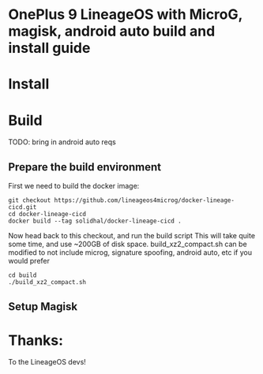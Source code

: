 # OnePlus 9 LineageOS with MicroG, magisk, android auto build and install guide



# Install


# Build

TODO: bring in android auto reqs

## Prepare the build environment

First we need to build the docker image:
```
git checkout https://github.com/lineageos4microg/docker-lineage-cicd.git
cd docker-lineage-cicd
docker build --tag solidhal/docker-lineage-cicd .
```

Now head back to this checkout, and run the build script This will take quite some time, and use ~200GB of disk space. 
build_xz2_compact.sh can be modified to not include microg, signature spoofing, android auto, etc if you would prefer

```
cd build
./build_xz2_compact.sh
```


## Setup Magisk



# Thanks:
To the LineageOS devs!
